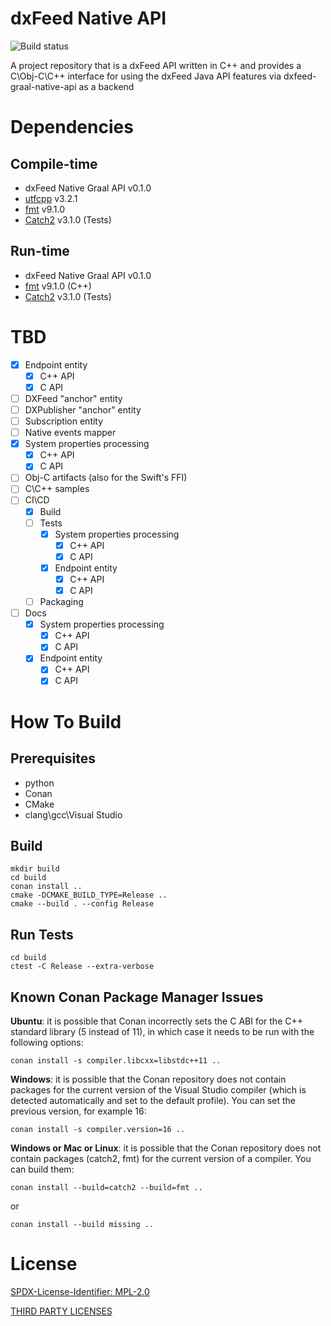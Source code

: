 # dxFeed Native API

![Build status](https://github.com/dxFeed/dxfeed-native-api/actions/workflows/build.yml/badge.svg?branch=main)

A project repository that is a dxFeed API written in C++ and provides a C\Obj-C\C++ interface for using the dxFeed Java
API features via dxfeed-graal-native-api as a backend

# Dependencies

## Compile-time

- dxFeed Native Graal API v0.1.0
- [utfcpp](https://github.com/nemtrif/utfcpp) v3.2.1
- [fmt](https://github.com/fmtlib/fmt) v9.1.0
- [Catch2](https://github.com/catchorg/Catch2) v3.1.0 (Tests)

## Run-time

- dxFeed Native Graal API v0.1.0
- [fmt](https://github.com/fmtlib/fmt) v9.1.0 (C++)
- [Catch2](https://github.com/catchorg/Catch2) v3.1.0 (Tests)

# TBD

- [x] Endpoint entity
  - [x] C++ API
  - [x] C API
- [ ] DXFeed "anchor" entity
- [ ] DXPublisher "anchor" entity
- [ ] Subscription entity
- [ ] Native events mapper
- [x] System properties processing
  - [x] C++ API
  - [x] C API
- [ ] Obj-C artifacts (also for the Swift's FFI)
- [ ] C\C++ samples
- [ ] CI\CD
  - [x] Build
  - [ ] Tests
    - [x] System properties processing
      - [x] C++ API
      - [x] C API 
    - [x] Endpoint entity
      - [x] C++ API
      - [x] C API     
  - [ ] Packaging
- [ ] Docs
  - [x] System properties processing
    - [x] C++ API
    - [x] C API
  - [x] Endpoint entity
    - [x] C++ API
    - [x] C API

# How To Build

## Prerequisites

- python
- Conan
- CMake
- clang\gcc\Visual Studio

## Build

```shell
mkdir build
cd build
conan install ..
cmake -DCMAKE_BUILD_TYPE=Release ..
cmake --build . --config Release 

```

## Run Tests

```shell
cd build
ctest -C Release --extra-verbose
```

## Known Conan Package Manager Issues

**Ubuntu**: it is possible that Conan incorrectly sets the C ABI for the C++ standard library (5 instead of 11),
in which case it needs to be run with the following options:

```shell
conan install -s compiler.libcxx=libstdc++11 ..
```

**Windows**: it is possible that the Conan repository does not contain packages for the current version of the Visual
Studio compiler (which is detected automatically and set to the default profile). You can set the previous version,
for example 16:

```shell
conan install -s compiler.version=16 ..
```

**Windows or Mac or Linux**: it is possible that the Conan repository does not contain packages (catch2, fmt) for the
current
version of a compiler. You can build them:

```shell
conan install --build=catch2 --build=fmt ..
```

or

```shell
conan install --build missing ..
```

# License

[SPDX-License-Identifier: MPL-2.0](LICENSE)

[THIRD PARTY LICENSES](THIRD_PARTY_LICENSES)